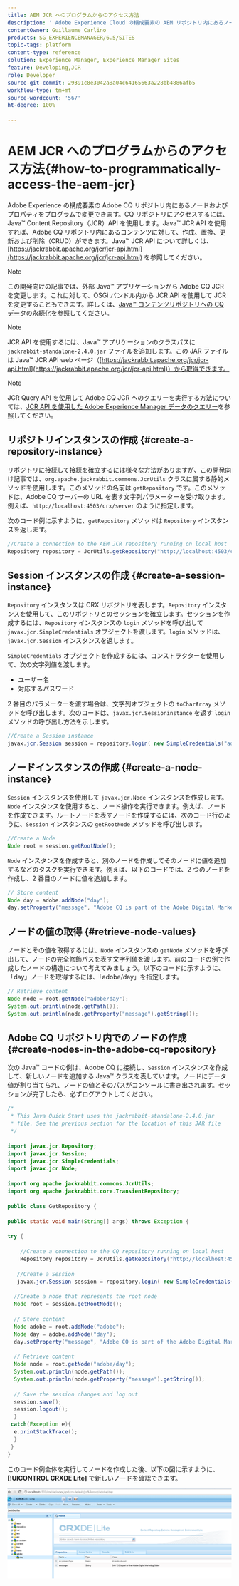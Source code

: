 ```yaml
---
title: AEM JCR へのプログラムからのアクセス方法
description: ' Adobe Experience Cloud の構成要素の AEM リポジトリ内にあるノードおよびプロパティをプログラムで変更できます'
contentOwner: Guillaume Carlino
products: SG_EXPERIENCEMANAGER/6.5/SITES
topic-tags: platform
content-type: reference
solution: Experience Manager, Experience Manager Sites
feature: Developing,JCR
role: Developer
source-git-commit: 29391c8e3042a8a04c64165663a228bb4886afb5
workflow-type: tm+mt
source-wordcount: '567'
ht-degree: 100%

---
```


# AEM JCR へのプログラムからのアクセス方法{#how-to-programmatically-access-the-aem-jcr}

Adobe Experience の構成要素の Adobe CQ リポジトリ内にあるノードおよびプロパティをプログラムで変更できます。CQ リポジトリにアクセスするには、Java™ Content Repository（JCR）API を使用します。Java™ JCR API を使用すれば、Adobe CQ リポジトリ内にあるコンテンツに対して、作成、置換、更新および削除（CRUD）ができます。Java™ JCR API について詳しくは、[https://jackrabbit.apache.org/jcr/jcr-api.html](https://jackrabbit.apache.org/jcr/jcr-api.html) を参照してください。

>[!NOTE]
>
>この開発向けの記事では、外部 Java™ アプリケーションから Adobe CQ JCR を変更します。これに対して、OSGi バンドル内から JCR API を使用して JCR を変更することもできます。詳しくは、[Java™ コンテンツリポジトリへの CQ データの永続化](https://experienceleague.adobe.com/docs/experience-manager-learn/getting-started-wknd-tutorial-develop/overview.html?lang=ja)を参照してください。

>[!NOTE]
>
>JCR API を使用するには、Java™ アプリケーションのクラスパスに `jackrabbit-standalone-2.4.0.jar` ファイルを追加します。この JAR ファイルは Java™ JCR API web ページ（[https://jackrabbit.apache.org/jcr/jcr-api.html](https://jackrabbit.apache.org/jcr/jcr-api.html)）から取得できます。

>[!NOTE]
>
>JCR Query API を使用して Adobe CQ JCR へのクエリーを実行する方法については、[JCR API を使用した Adobe Experience Manager データのクエリー](https://experienceleague.adobe.com/docs/experience-manager-65/developing/platform/query-builder/querybuilder-api.html?lang=ja)を参照してください。

## リポジトリインスタンスの作成 {#create-a-repository-instance}

リポジトリに接続して接続を確立するには様々な方法がありますが、この開発向け記事では、`org.apache.jackrabbit.commons.JcrUtils` クラスに属する静的メソッドを使用します。このメソッドの名前は `getRepository` です。このメソッドは、Adobe CQ サーバーの URL を表す文字列パラメーターを受け取ります。例えば、`http://localhost:4503/crx/server` のように指定します。

次のコード例に示すように、`getRepository` メソッドは `Repository` インスタンスを返します。

```java
//Create a connection to the AEM JCR repository running on local host
Repository repository = JcrUtils.getRepository("http://localhost:4503/crx/server");
```

## Session インスタンスの作成 {#create-a-session-instance}

`Repository` インスタンスは CRX リポジトリを表します。`Repository` インスタンスを使用して、このリポジトリとのセッションを確立します。セッションを作成するには、`Repository` インスタンスの `login` メソッドを呼び出して `javax.jcr.SimpleCredentials` オブジェクトを渡します。`login` メソッドは、`javax.jcr.Session` インスタンスを返します。

`SimpleCredentials` オブジェクトを作成するには、コンストラクターを使用して、次の文字列値を渡します。

* ユーザー名
* 対応するパスワード

2 番目のパラメーターを渡す場合は、文字列オブジェクトの `toCharArray` メソッドを呼び出します。次のコードは、`javax.jcr.Sessioninstance` を返す `login` メソッドの呼び出し方法を示します。

```java
//Create a Session instance
javax.jcr.Session session = repository.login( new SimpleCredentials("admin", "admin".toCharArray()));
```

## ノードインスタンスの作成 {#create-a-node-instance}

`Session` インスタンスを使用して `javax.jcr.Node` インスタンスを作成します。`Node` インスタンスを使用すると、ノード操作を実行できます。例えば、ノードを作成できます。ルートノードを表すノードを作成するには、次のコード行のように、`Session` インスタンスの `getRootNode` メソッドを呼び出します。

```java
//Create a Node
Node root = session.getRootNode();
```

`Node` インスタンスを作成すると、別のノードを作成してそのノードに値を追加するなどのタスクを実行できます。例えば、以下のコードでは、2 つのノードを作成し、2 番目のノードに値を追加します。

```java
// Store content
Node day = adobe.addNode("day");
day.setProperty("message", "Adobe CQ is part of the Adobe Digital Marketing Suite!");
```

## ノードの値の取得 {#retrieve-node-values}

ノードとその値を取得するには、`Node` インスタンスの `getNode` メソッドを呼び出して、ノードの完全修飾パスを表す文字列値を渡します。前のコードの例で作成したノードの構造について考えてみましょう。以下のコードに示すように、「day」ノードを取得するには、「adobe/day」を指定します。

```java
// Retrieve content
Node node = root.getNode("adobe/day");
System.out.println(node.getPath());
System.out.println(node.getProperty("message").getString());
```

## Adobe CQ リポジトリ内でのノードの作成 {#create-nodes-in-the-adobe-cq-repository}

次の Java™ コードの例は、Adobe CQ に接続し、`Session` インスタンスを作成して、新しいノードを追加する Java™ クラスを表しています。ノードにデータ値が割り当てられ、ノードの値とそのパスがコンソールに書き出されます。セッションが完了したら、必ずログアウトしてください。

```java
/*
 * This Java Quick Start uses the jackrabbit-standalone-2.4.0.jar
 * file. See the previous section for the location of this JAR file
 */

import javax.jcr.Repository;
import javax.jcr.Session;
import javax.jcr.SimpleCredentials;
import javax.jcr.Node;

import org.apache.jackrabbit.commons.JcrUtils;
import org.apache.jackrabbit.core.TransientRepository;

public class GetRepository {

public static void main(String[] args) throws Exception {

try {

    //Create a connection to the CQ repository running on local host
    Repository repository = JcrUtils.getRepository("http://localhost:4503/crx/server");

   //Create a Session
   javax.jcr.Session session = repository.login( new SimpleCredentials("admin", "admin".toCharArray()));

  //Create a node that represents the root node
  Node root = session.getRootNode();

  // Store content
  Node adobe = root.addNode("adobe");
  Node day = adobe.addNode("day");
  day.setProperty("message", "Adobe CQ is part of the Adobe Digital Marketing Suite!");

  // Retrieve content
  Node node = root.getNode("adobe/day");
  System.out.println(node.getPath());
  System.out.println(node.getProperty("message").getString());

  // Save the session changes and log out
  session.save();
  session.logout();
  }
 catch(Exception e){
  e.printStackTrace();
  }
 }
}
```

このコード例全体を実行してノードを作成した後、以下の図に示すように、**[!UICONTROL CRXDE Lite]** で新しいノードを確認できます。

![chlimage_1-68](assets/chlimage_1-68a.png)

